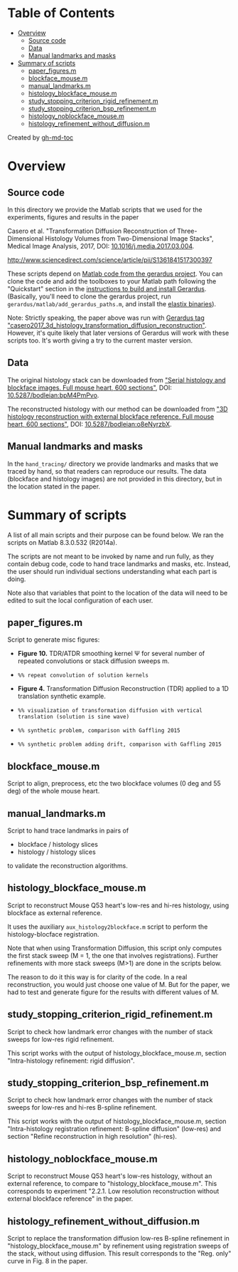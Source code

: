 # Table of Contents

   * [Overview](#overview)
      * [Source code](#source-code)
      * [Data](#data)
      * [Manual landmarks and masks](#manual-landmarks-and-masks)
   * [Summary of scripts](#summary-of-scripts)
      * [paper_figures.m](#paper_figuresm)
      * [blockface_mouse.m](#blockface_mousem)
      * [manual_landmarks.m](#manual_landmarksm)
      * [histology_blockface_mouse.m](#histology_blockface_mousem)
      * [study_stopping_criterion_rigid_refinement.m](#study_stopping_criterion_rigid_refinementm)
      * [study_stopping_criterion_bsp_refinement.m](#study_stopping_criterion_bsp_refinementm)
      * [histology_noblockface_mouse.m](#histology_noblockface_mousem)
      * [histology_refinement_without_diffusion.m](#histology_refinement_without_diffusionm)

Created by [gh-md-toc](https://github.com/ekalinin/github-markdown-toc)

# Overview

## Source code

In this directory we provide the Matlab scripts that we used for the experiments, figures and results in
the paper

Casero et al. "Transformation Diffusion Reconstruction of
Three-Dimensional Histology Volumes from Two-Dimensional Image
Stacks", Medical Image Analysis, 2017, DOI: [10.1016/j.media.2017.03.004](https://doi.org/10.1016/j.media.2017.03.004).

http://www.sciencedirect.com/science/article/pii/S1361841517300397

These scripts depend on [Matlab code from the gerardus project](https://github.com/vigente/gerardus).
You can clone the code and add the toolboxes to your Matlab path following the "Quickstart" section in the [instructions to build and install Gerardus](https://github.com/rcasero/gerardus/wiki/Build-instructions). (Basically, you'll need to clone the gerardus project, run `gerardus/matlab/add_gerardus_paths.m`, and install the [elastix binaries](http://elastix.isi.uu.nl/)).

Note: Strictly speaking, the paper above was run with [Gerardus tag "casero2017_3d_histology_transformation_diffusion_reconstruction"](https://github.com/vigente/gerardus/releases/tag/casero2017_3d_histology_transformation_diffusion_reconstruction). 
However, it's quite likely that later versions of Gerardus will work with these scripts too. It's worth giving a try to the current master version.

## Data

The original histology stack can be downloaded from ["Serial histology and blockface images. Full mouse heart, 600 sections"](https://ora.ox.ac.uk/objects/uuid:75f09b9e-e7d5-4b48-9519-619177cea1ef), DOI: [10.5287/bodleian:bpM4PmPvo](https://doi.org/10.5287/bodleian:bpM4PmPvo).

The reconstructed histology with our method can be downloaded from ["3D histology reconstruction with external blockface reference. Full mouse heart, 600 sections"](https://ora.ox.ac.uk/objects/uuid:716fe2ef-f965-40ff-8da4-8a5ad48f4aea), DOI: [10.5287/bodleian:o8eNyrzbX](https://doi.org/10.5287/bodleian:o8eNyrzbX).

## Manual landmarks and masks

In the `hand_tracing/` directory we provide landmarks and masks
that we traced by hand, so that readers can reproduce our results. The
data (blockface and histology images) are not provided in this
directory, but in the location stated in the paper.

# Summary of scripts

A list of all main scripts and their purpose can be found below. We
ran the scripts on Matlab 8.3.0.532 (R2014a).

The scripts are not meant to be invoked by name and run fully, as they
contain debug code, code to hand trace landmarks and masks,
etc. Instead, the user should run individual sections understanding
what each part is doing.

Note also that variables that point to the location of the data will
need to be edited to suit the local configuration of each user.

## paper_figures.m

Script to generate misc figures:

* **Figure 10.** TDR/ATDR smoothing kernel Ψ for several number of repeated 
convolutions or stack diffusion sweeps m.
 * `%% repeat convolution of solution kernels`

* **Figure 4.** Transformation Diffusion Reconstruction (TDR) applied to a 1D 
translation synthetic example. 
 * `%% visualization of transformation diffusion with vertical translation (solution is sine wave)`
 * `%% synthetic problem, comparison with Gaffling 2015`
 * `%% synthetic problem adding drift, comparison with Gaffling 2015`

## blockface_mouse.m

Script to align, preprocess, etc the two blockface volumes (0 deg and 55 deg) of
the whole mouse heart.

## manual_landmarks.m

Script to hand trace landmarks in pairs of

* blockface / histology slices
* histology / histology slices

to validate the reconstruction algorithms.

## histology_blockface_mouse.m

Script to reconstruct Mouse Q53 heart's low-res and hi-res histology,
using blockface as external reference.

It uses the auxiliary `aux_histology2blockface.m` script to perform the 
histology-blocface registration.

Note that when using Transformation Diffusion, this script only computes the 
first stack sweep (M = 1, the one that involves registrations). Further 
refinements with more stack sweeps (M>1) are done in the scripts below. 

The reason to do it this way is for clarity of the code. In a real
reconstruction, you would just choose one value of M. But for the paper, we had
to test and generate figure for the results with different values of M.

## study_stopping_criterion_rigid_refinement.m

Script to check how landmark error changes with the number of stack
sweeps for low-res rigid refinement.

This script works with the output of histology_blockface_mouse.m, section
"Intra-histology refinement: rigid diffusion".

## study_stopping_criterion_bsp_refinement.m

Script to check how landmark error changes with the number of stack
sweeps for low-res and hi-res B-spline refinement.

This script works with the output of histology_blockface_mouse.m, section
"Intra-histology registration refinement: B-spline diffusion" (low-res)
and section "Refine reconstruction in high resolution" (hi-res).

## histology_noblockface_mouse.m

Script to reconstruct Mouse Q53 heart's low-res histology, without an
external reference, to compare to "histology_blockface_mouse.m". This
corresponds to experiment "2.2.1.	Low resolution reconstruction without
external blockface reference" in the paper.

## histology_refinement_without_diffusion.m

Script to replace the transformation diffusion low-res B-spline
refinement in "histology_blockface_mouse.m" by refinement using
registration sweeps of the stack, without using diffusion. This
result corresponds to the "Reg. only" curve in Fig. 8 in the paper.
